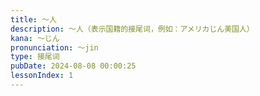 ```yaml
---
title: ～人
description: ～人（表示国籍的接尾词，例如：アメリカじん美国人）
kana: ～じん
pronunciation: ～jin
type: 接尾词
pubDate: 2024-08-08 00:00:25
lessonIndex: 1
---
```

